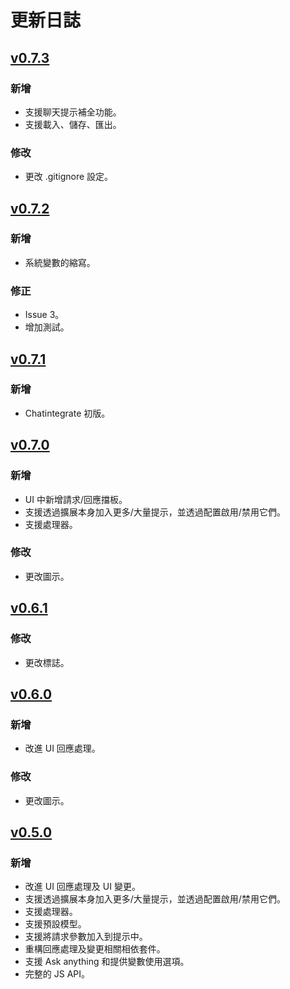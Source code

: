 # 更新日誌

## [v0.7.3]

### 新增

- 支援聊天提示補全功能。
- 支援載入、儲存、匯出。

### 修改

- 更改 .gitignore 設定。

## [v0.7.2]

### 新增

- 系統變數的縮寫。

### 修正

- Issue 3。
- 增加測試。

## [v0.7.1]

### 新增

- Chatintegrate 初版。

## [v0.7.0]

### 新增

- UI 中新增請求/回應擋板。
- 支援透過擴展本身加入更多/大量提示，並透過配置啟用/禁用它們。
- 支援處理器。

### 修改

- 更改圖示。

## [v0.6.1]

### 修改

- 更改標誌。

## [v0.6.0]

### 新增

- 改進 UI 回應處理。

### 修改

- 更改圖示。

## [v0.5.0]

### 新增

- 改進 UI 回應處理及 UI 變更。
- 支援透過擴展本身加入更多/大量提示，並透過配置啟用/禁用它們。
- 支援處理器。
- 支援預設模型。
- 支援將請求參數加入到提示中。
- 重構回應處理及變更相關相依套件。
- 支援 Ask anything 和提供變數使用選項。
- 完整的 JS API。

[v0.7.3]: https://github.com/ppipada/vscode-flexigpt/compare/v0.7.2...v0.7.3
[v0.7.2]: https://github.com/ppipada/vscode-flexigpt/compare/v0.7.1...v0.7.2
[v0.7.1]: https://github.com/ppipada/vscode-flexigpt/compare/v0.7.0...v0.7.1
[v0.7.0]: https://github.com/ppipada/vscode-flexigpt/compare/v0.6.1...v0.7.0
[v0.6.1]: https://github.com/ppipada/vscode-flexigpt/compare/v0.6.0...v0.6.1
[v0.6.0]: https://github.com/ppipada/vscode-flexigpt/compare/v0.5.0...v0.6.0
[v0.5.0]: https://github.com/ppipada/vscode-flexigpt/compare/v0.4.9...v0.5.0
